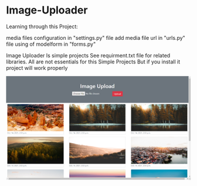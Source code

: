# Image-Uploader

Learning through this Project:

media files configuration in "settings.py" file
add media file url in "urls.py" file
using of modelform in "forms.py"




Image Uploader Is simple projects 
See requirment.txt file for related libraries. All are not essentials for this Simple Projects But if you install it project will work properly

![](1.png)

